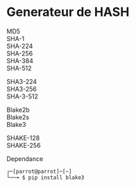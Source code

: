 # Generateur de HASH

MD5  
SHA-1  
SHA-224  
SHA-256  
SHA-384  
SHA-512

SHA3-224  
SHA3-256  
SHA-3-512

Blake2b  
Blake2s  
Blake3

SHAKE-128  
SHAKE-256

Dependance

```
┌─[parrot@parrot]─[~]
└──╼ $ pip install blake3
```
